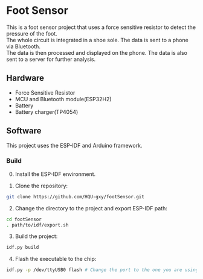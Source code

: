 # Foot Sensor
This is a foot sensor project that uses a force sensitive resistor to detect the pressure of the foot.  
The whole circuit is integrated in a shoe sole. The data is sent to a phone via Bluetooth.  
The data is then processed and displayed on the phone. The data is also sent to a server for further analysis.

## Hardware
- Force Sensitive Resistor
- MCU and Bluetooth module(ESP32H2)
- Battery
- Battery charger(TP4054)

## Software
This project uses the ESP-IDF and Arduino framework.  

### Build
0. Install the ESP-IDF environment.

1. Clone the repository:
```bash
git clone https://github.com/HQU-gxy/footSensor.git
```

2. Change the directory to the project and export ESP-IDF path:
```bash
cd footSensor
. path/to/idf/export.sh 
```

3. Build the project:
```bash
idf.py build
```

4. Flash the executable to the chip:
```bash
idf.py -p /dev/ttyUSB0 flash # Change the port to the one you are using
```


